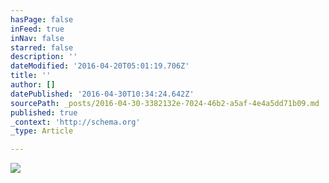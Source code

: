 ```yaml
---
hasPage: false
inFeed: true
inNav: false
starred: false
description: ''
dateModified: '2016-04-20T05:01:19.706Z'
title: ''
author: []
datePublished: '2016-04-30T10:34:24.642Z'
sourcePath: _posts/2016-04-30-3382132e-7024-46b2-a5af-4e4a5dd71b09.md
published: true
_context: 'http://schema.org'
_type: Article

---
```

![](https://the-grid-user-content.s3-us-west-2.amazonaws.com/4d0a805c-3cbd-4e0b-a4f3-362e57dfc998.jpg)